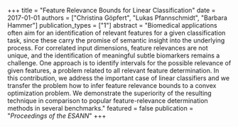 +++
title = "Feature Relevance Bounds for Linear Classification"
date = 2017-01-01
authors = ["Christina Göpfert", "Lukas Pfannschmidt", "Barbara Hammer"]
publication_types = ["1"]
abstract = "Biomedical applications often aim for an identification of relevant features for a given classification task, since these carry the promise of semantic insight into the underlying process. For correlated input dimensions, feature relevances are not unique, and the identification of meaningful subtle biomarkers remains a challenge. One approach is to identify intervals for the possible relevance of given features, a problem related to all relevant feature determination. In this contribution, we address the important case of linear classifiers and we transfer the problem how to infer feature relevance bounds to a convex optimization problem. We demonstrate the superiority of the resulting technique in comparison to popular feature-relevance determination methods in several benchmarks."
featured = false
publication = "*Proceedings of the ESANN*"
+++

